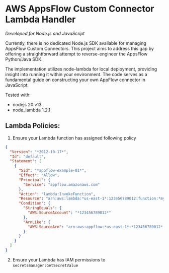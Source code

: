 # AWS AppsFlow Custom Connector Lambda Handler

_Developed for Node.js and JavaScript_

Currently, there is no dedicated Node.js SDK available for managing AppsFlow Custom Connectors. This project aims to address this gap by offering a straightforward attempt to reverse-engineer the AppsFlow Python/Java SDK.

The implementation utilizes node-lambda for local deployment, providing insight into running it within your environment. The code serves as a fundamental guide on constructing your own AppFlow connector in JavaScript.

Tested with:

* nodejs 20.v13
* node_lambda 1.2.1

## Lambda Policies:

1. Ensure your Lambda function has assigned following policy

```json
{
  "Version": "*2012-10-17*",
  "Id": "default",
  "Statement": [
    {
      "Sid": "*appflow-example-01*",
      "Effect": "Allow",
      "Principal": {
        "Service": "appflow.amazonaws.com"
      },
      "Action": "lambda:InvokeFunction",
      "Resource": "arn:aws:lambda:*us-east-1*:123456789012:function:*my-function*",
      "Condition": {
        "StringEquals": {
          "AWS:SourceAccount": "*123456789012*"
        },
        "ArnLike": {
          "AWS:SourceArn": "arn:aws:appflow:*us-east-1*:*123456789012*:*"
        }
      }
    }
  ]
}
```

2. Ensure your Lambda has IAM permissions to `secretsmanager:GetSecretValue`
